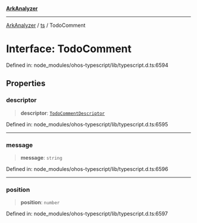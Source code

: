 [**ArkAnalyzer**](../../../../README.md)

***

[ArkAnalyzer](../../../../globals.md) / [ts](../README.md) / TodoComment

# Interface: TodoComment

Defined in: node\_modules/ohos-typescript/lib/typescript.d.ts:6594

## Properties

### descriptor

> **descriptor**: [`TodoCommentDescriptor`](TodoCommentDescriptor.md)

Defined in: node\_modules/ohos-typescript/lib/typescript.d.ts:6595

***

### message

> **message**: `string`

Defined in: node\_modules/ohos-typescript/lib/typescript.d.ts:6596

***

### position

> **position**: `number`

Defined in: node\_modules/ohos-typescript/lib/typescript.d.ts:6597
